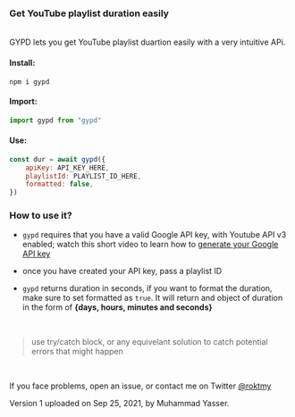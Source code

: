 ### Get YouTube playlist duration easily

<br>
GYPD lets you get YouTube playlist duartion easily with a very intuitive APi.

#### Install:

```
npm i gypd
```

#### Import:

```js
import gypd from "gypd"
```

#### Use:

```js
const dur = await gypd({
	apiKey: API_KEY_HERE,
	playlistId: PLAYLIST_ID_HERE,
	formatted: false,
})
```

### How to use it?

- `gypd` requires that you have a valid Google API key, with Youtube API v3 enabled; watch this short video to learn how to [generate your Google API key](https://youtu.be/Jl9Nitf8PJs)

- once you have created your API key, pass a playlist ID

- `gypd` returns duration in seconds, if you want to format the duration, make sure to set formatted as `true`. It will return and object of duration in the form of **{days, hours, minutes and seconds}**

<br>

> use try/catch block, or any equivelant solution to catch potential errors that might happen

<br>

If you face problems, open an issue, or contact me on Twitter [@roktmy](https://twitter.com/roktmy)

Version 1 uploaded on Sep 25, 2021, by Muhammad Yasser.
